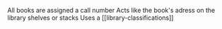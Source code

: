 All books are assigned a call number
Acts like the book's adress on the library shelves or stacks
Uses a [[library-classifications]]